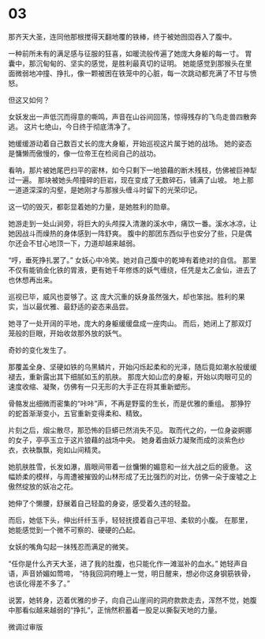 # 03


那齐天大圣，连同他那根搅得天翻地覆的铁棒，终于被她囫囵吞入了腹中。

一种前所未有的满足感与征服的狂喜，如暖流般传遍了她庞大身躯的每一寸。
胃囊中，那沉甸甸的、坚实的感觉，是胜利最真切的证明。
她能感觉到那猴头在里面微弱地冲撞、挣扎，像一颗被困在铁笼中的心脏，每一次跳动都充满了不甘与愤怒。

但这又如何？

女妖发出一声低沉而得意的嘶鸣，声音在山谷间回荡，惊得残存的飞鸟走兽四散奔逃。
这片七绝山，今日终于彻底清净了。

她缓缓游动着自己数百丈长的庞大身躯，开始巡视这片属于她的战场。
她的姿态是慵懒而傲慢的，像一位帝王在检阅自己的战功。

看呐，那片被她尾巴扫平的密林，如今只剩下一地狼藉的断木残枝，仿佛被巨神犁过一遍。
那块被她头颅撞碎的巨岩，现在变成了无数碎石，铺满了山坡。
地上那一道道深深的沟壑，是她刚才与那猴头缠斗时留下的光荣印记。

这一切的毁灭，都彰显着她的力量，是她胜利的勋章。

她游走到一处山涧旁，将巨大的头颅探入清澈的溪水中，痛饮一番。溪水冰凉，让她因战斗而燥热的身体感到一阵舒爽。
腹中的那团东西似乎也安分了些，只是偶尔还会不甘心地顶一下，力道却越来越弱。

“哼，垂死挣扎罢了。”
女妖心中冷笑。她对自己腹中的乾坤有着绝对的自信。
那里不仅有能销金化铁的胃液，更有她千年修炼的妖气缠绕，任凭是太乙金仙，进去了也休想再出来。

巡视已毕，威风也耍够了。这
庞大沉重的妖身虽然强大，却也笨拙。胜利的果实，当以最优雅、最舒适的姿态来品尝。

她寻了一处开阔的平地，庞大的身躯缓缓盘成一座肉山。
而后，她闭上了那双灯笼般的巨眼，开始收敛那外放的妖气。

奇妙的变化发生了。

那覆盖全身、坚硬如铁的乌黑鳞片，开始闪烁起柔和的光泽，随后竟如潮水般缓缓褪去，重新露出其下细腻如玉的肌肤。
那庞大如山峦的身躯，开始以肉眼可见的速度收缩、凝聚，仿佛有一只无形的大手正在将其重新塑形。

骨骼发出细微而密集的“咔咔”声，不再是野蛮的生长，而是优雅的重组。
那狰狞的蛇首渐渐变小，五官重新变得柔和、精致。

片刻之后，烟尘散尽，那恐怖的巨蟒已然消失不见。
取而代之的，一位身姿婀娜的女子，亭亭玉立于这片狼藉的战场中央。
她身着由妖力凝聚而成的淡紫色纱衣，衣袂飘飘，宛如山间精灵。

她肌肤胜雪，长发如瀑，眉眼间带着一丝慵懒的媚意和一丝大战之后的疲惫。
这幅娇柔的模样，与周遭被摧毁的山林形成了无比强烈的对比，仿佛一朵于废墟之上傲然绽放的妖冶之花。

她伸了个懒腰，舒展着自己轻盈的身姿，感受着久违的轻盈。

而后，她低下头，伸出纤纤玉手，轻轻抚摸着自己平坦、柔软的小腹。
在那里，她能感觉到一个微不可察的、硬硬的凸起。

女妖的嘴角勾起一抹残忍而满足的微笑。

“任你是什么齐天大圣，进了我的肚腹，也只能化作一滩滋补的血水。”
她轻声自语，声音娇媚如莺啼，
“待我回洞府睡上一觉，明日醒来，想必你这身钢筋铁骨，也该化得差不多了。”

说罢，她转身，迈着优雅的步子，向自己山崖间的洞府款款走去，浑然不觉，她腹中那看似越来越弱的“挣扎”，正悄然积蓄着一股足以撕裂天地的力量。

微调过审版
